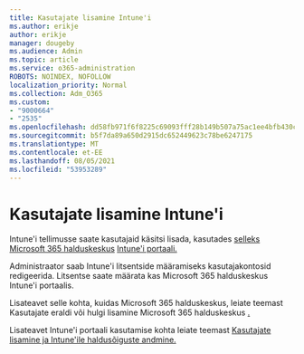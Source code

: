 ```yaml
---
title: Kasutajate lisamine Intune'i
ms.author: erikje
author: erikje
manager: dougeby
ms.audience: Admin
ms.topic: article
ms.service: o365-administration
ROBOTS: NOINDEX, NOFOLLOW
localization_priority: Normal
ms.collection: Adm_O365
ms.custom:
- "9000664"
- "2535"
ms.openlocfilehash: dd58fb971f6f8225c69093fff28b149b507a75ac1ee4bfb430c919fddd317b52
ms.sourcegitcommit: b5f7da89a650d2915dc652449623c78be6247175
ms.translationtype: MT
ms.contentlocale: et-EE
ms.lasthandoff: 08/05/2021
ms.locfileid: "53953289"
---
```

# <a name="add-users-to-intune"></a>Kasutajate lisamine Intune'i

Intune'i tellimusse saate kasutajaid käsitsi lisada, kasutades [selleks Microsoft 365 halduskeskus](https://admin.microsoft.com/) [Intune'i portaali.](https://portal.azure.com/#blade/Microsoft_Intune_DeviceSettings/ExtensionLandingBlade/overview)

Administraator saab Intune'i litsentside määramiseks kasutajakontosid redigeerida. Litsentse saate määrata kas Microsoft 365 halduskeskus Intune'i portaalis.

Lisateavet selle kohta, kuidas Microsoft 365 halduskeskus, leiate teemast Kasutajate eraldi või hulgi lisamine Microsoft 365 halduskeskus [.](https://support.office.com/article/Add-users-individually-or-in-bulk-to-Office-365-Admin-Help-1970f7d6-03b5-442f-b385-5880b9c256ec)

Lisateavet Intune'i portaali kasutamise kohta leiate teemast [Kasutajate lisamine ja Intune'ile haldusõiguste andmine.](https://docs.microsoft.com/intune/fundamentals/users-add)